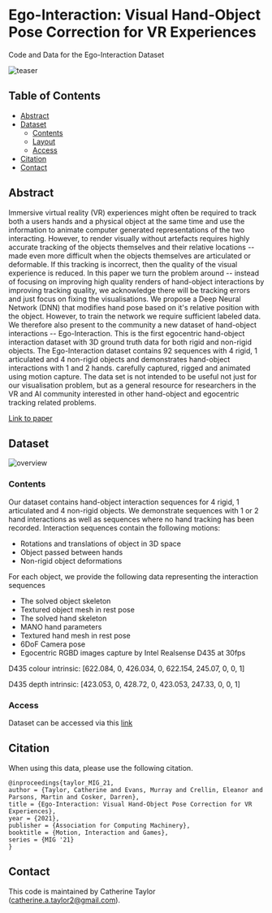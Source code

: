 # Ego-Interaction: Visual Hand-Object Pose Correction for VR Experiences
Code and Data for the Ego-Interaction Dataset

![teaser](https://user-images.githubusercontent.com/25514442/104743868-17958680-5744-11eb-96d2-26f17782ba12.png)

## Table of Contents
  * [Abstract](#abstract)
  * [Dataset](#dataset)
    * [Contents](#contents)
    * [Layout](#layout)
    * [Access](access)
  * [Citation](#citation)
  * [Contact](#contact)
  
  ## Abstract
  

Immersive virtual reality (VR) experiences might often be required to track both a users hands and a physical object at the same time and use the information to animate computer generated representations of the two interacting. However, to render visually without artefacts requires highly accurate tracking of the objects themselves and their relative locations -- made even more difficult when the objects themselves are articulated or deformable. If this tracking is incorrect, then the quality of the visual experience is reduced. In this paper we turn the problem around -- instead of focusing on improving high quality renders of hand-object interactions by improving tracking quality, we acknowledge there will be tracking errors and just focus on fixing the visualisations. We propose a Deep Neural Network (DNN) that modifies hand pose based on it's relative position with the object. However, to train the network we require sufficient labeled data. We therefore also present to the community a new dataset of hand-object interactions -- Ego-Interaction. This is the first egocentric hand-object interaction dataset with 3D ground truth data for both rigid and non-rigid objects. The Ego-Interaction dataset contains 92 sequences with 4 rigid, 1 articulated and 4 non-rigid objects and demonstrates hand-object interactions with 1 and 2 hands. carefully captured, rigged and animated using motion capture. The data set is not intended to be useful not just for our visualisation problem, but as a general resource for researchers in the VR and AI community interested in other hand-object and egocentric tracking related problems.

[Link to paper]()

  
  ## Dataset
  
  ![overview](https://user-images.githubusercontent.com/25514442/104744739-2597d700-5745-11eb-878b-f45fb18a1df9.png)


  
  ### Contents
  
  Our dataset contains hand-object interaction sequences for 4 rigid, 1 articulated and 4 non-rigid objects. We demonstrate sequences with 1 or 2 hand interactions as well as sequences where no hand tracking has been recorded. Interaction sequences contain the following motions:
  * Rotations and translations of object in 3D space
  * Object passed between hands
  * Non-rigid object deformations
  
  For each object, we provide the following data representing the interaction sequences
  * The solved object skeleton
  * Textured object mesh in rest pose
  * The solved hand skeleton
  * MANO hand parameters
  * Textured hand mesh in rest pose
  * 6DoF Camera pose
  * Egocentric RGBD images capture by Intel Realsense D435 at 30fps
  
  
  D435 colour intrinsic: [622.084, 0, 426.034, 0, 622.154, 245.07, 0, 0, 1]
  
  D435 depth intrinsic: [423.053, 0, 428.72, 0, 423.053, 247.33, 0, 0, 1]


  
  ### Access
  
  Dataset can be accessed via this [link](https://forms.gle/cT12U9CdWkBzR8En9)
   
  
  ## Citation
  
  When using this data, please use the following citation.
  
  ```
  @inproceedings{taylor_MIG_21,
author = {Taylor, Catherine and Evans, Murray and Crellin, Eleanor and Parsons, Martin and Cosker, Darren},
title = {Ego-Interaction: Visual Hand-Object Pose Correction for VR Experiences},
year = {2021},
publisher = {Association for Computing Machinery},
booktitle = {Motion, Interaction and Games},
series = {MIG '21}
}
  ```
  ## Contact
  
  This code is maintained by Catherine Taylor (catherine.a.taylor2@gmail.com).
